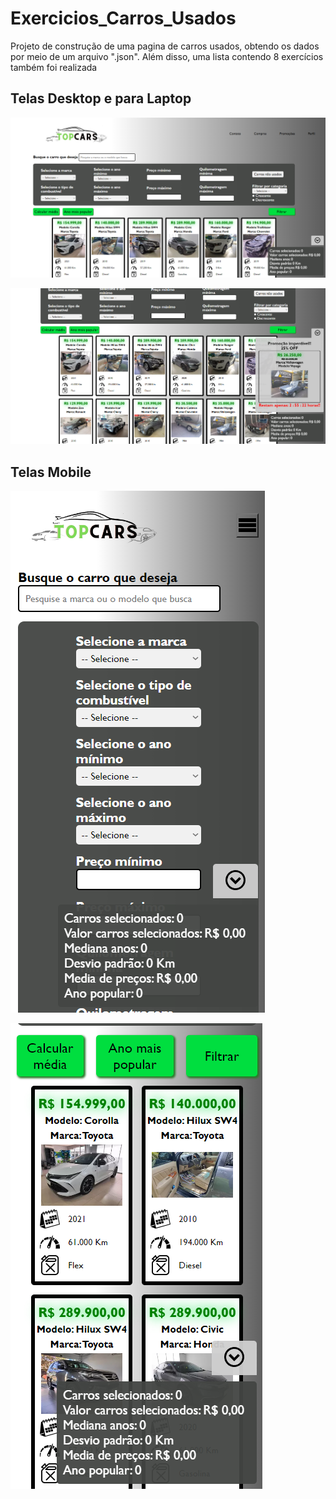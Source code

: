 # Exercicios_Carros_Usados

Projeto de construção de uma pagina de carros usados, obtendo os dados por meio de um arquivo ".json". Além disso, uma lista contendo 8 exercícios também foi realizada

<h2>Telas Desktop e para Laptop</h2>

![Imagem1](https://github.com/Pedro-HK/Exercicios_Carros_Usados/blob/main/Telas/Desktops_Laptops_1.png)

![IMagem2](https://github.com/Pedro-HK/Exercicios_Carros_Usados/blob/main/Telas/Desktops_Laptops_2.png)

<h2>Telas Mobile</h2>

![Imagem1](https://github.com/Pedro-HK/Exercicios_Carros_Usados/blob/main/Telas/Mobile_1.png)

![IMagem2](https://github.com/Pedro-HK/Exercicios_Carros_Usados/blob/main/Telas/Mobile_2.png)
